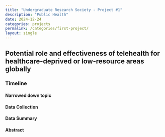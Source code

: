```yaml
---
title: "Undergraduate Research Society - Project #1"
description: "Public Health"
date: 2024-12-24
categories: projects
permalink: /categories/first-project/
layout: single
---
```


## Potential role and effectiveness of telehealth for healthcare-deprived or low-resource areas globally

### Timeline
#### Narrowed down topic

#### Data Collection

#### Data Summary 

#### Abstract

